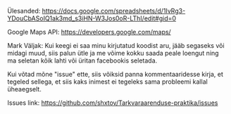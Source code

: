 Ülesanded: https://docs.google.com/spreadsheets/d/1IvRg3-YDouCbASoIQ1ak3md_s3iHN-W3Jos0oR-LThI/edit#gid=0

Google Maps API: https://developers.google.com/maps/

Mark Väljak: Kui keegi ei saa minu kirjutatud koodist aru, jääb segaseks või midagi muud, siis palun ütle ja me võime kokku saada peale loengut ning ma seletan kõik lahti või üritan facebookis seletada.

Kui võtad mõne "issue" ette, siis võiksid panna kommentaaridesse kirja, et tegeled sellega, et siis kaks inimest ei tegeleks sama probleemi kallal üheaegselt.

Issues link: https://github.com/shxtov/Tarkvaraarenduse-praktika/issues
